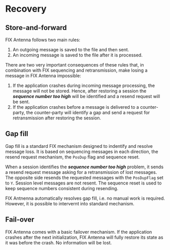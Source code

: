 # Recovery
## Store-and-forward
FIX Antenna follows two main rules:
1. An outgoing message is saved to the file and then sent.
2. An incoming message is saved to the file after it is processed.

There are two very important consequences of these rules that, in combination with
FIX sequencing and retransmission, make losing a message in FIX Antenna impossible:
1. If the application crashes during incoming message processing, the message will not be
stored. Hence, after restoring a session the _**sequence number too high**_ will be identified
and a resend request will be sent.
2. If the application crashes before a message is delivered to a counter-party, the 
counter-party will identify a gap and send a request for retransmission after
restoring the session.

## Gap fill
Gap fill is a standard FIX mechanism designed to indentify and resolve message loss. 
It is based on sequencing messages in each direction, the resend request mechanism, the
`PosDup` flag and sequence reset.

When a session identifies the _**sequence number too high**_ problem, it sends a resend request 
message asking for a retransmission of lost messages. The opposite side resends the requested 
messages with the `PosDupFlag` set to `Y`. Session level messages are not resent. The sequence 
reset is used to keep sequence numbers consistent during resending.

FIX Antnenna automatically resolves gap fill, i.e. no manual work is required. However, it is
possible to intervernt into standard mechanism.

## Fail-over
FIX Antenna comes with a basic failover mechanism. 
If the application crashes after the next initialization, FIX Antenna will fully restore its state as it was before the crash. 
No information will be lost.
